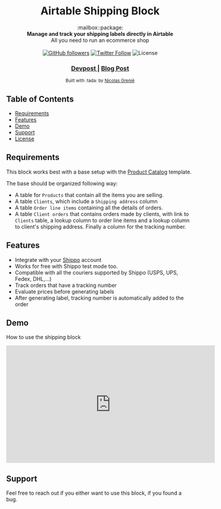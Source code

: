 <h1 align="center">Airtable Shipping Block</h1>

<div align="center">
  :mailbox::package:
</div>
<div align="center">
  <strong>Manage and track your shipping labels directly in Airtable</strong>
</div>
<div align="center">
    All you need to run an ecommerce shop
</div>

<br />

<div align="center">
  <a href="https://github.com/picsoung"><img alt="GitHub followers" src="https://img.shields.io/github/followers/picsoung?style=social"></a>
  <a href="https://twitter.com/picsoung"><img alt="Twitter Follow" src="https://img.shields.io/twitter/follow/picsoung?style=social"></a>
  <img alt="License" src="https://img.shields.io/badge/License-GPLv3-blue.svg">
</div>

<div align="center">
  <h3>
    <a href="https://devpost.com/software/shipping-block">
      Devpost
    </a>
    <span> | </span>
    <a href="https://blog.airtable.com/airtable-blocks-contest-winners/">
      Blog Post
    </a>
  </h3>
</div>

<div align="center">
  <sub> Built with :tada: by
  <a href="https://twitter.com/picsoung">Nicolas Grenié</a>
</div>

## Table of Contents
- [Requirements](#requirements)
- [Features](#features)
- [Demo](#demo)
- [Support](#support)
- [License](#license)


## Requirements
This block works best with a base setup with the [Product Catalog](https://airtable.com/templates/local-business/expZvMLT9L6c4yeBX/product-catalog) template.

The base should be organized following way:
- A table for `Products` that contain all the items you are selling.
- A table `Clients`, which include a `Shipping address` column
- A table `Order line items` containing  all the details of orders.
- A table `Client orders` that contains orders made by clients, with link to `Clients` table, a lookup column to order line items and a lookup column to client's shipping address. Finally a column for the tracking number.

## Features
- Integrate with your [Shippo](https://goshippo.com/) account
- Works for free with Shippo test mode too.
- Compatible with all the couriers supported by Shippo (USPS, UPS, Fedex, DHL,...)
- Track orders that have a tracking number
- Evaluate prices before generating labels
- After generating label, tracking number is automatically added to the order

## Demo
How to use the shipping block
<iframe width="560" height="315" src="https://www.youtube.com/embed/5BoHy12nxB0" frameborder="0" allow="accelerometer; autoplay; encrypted-media; gyroscope; picture-in-picture" allowfullscreen></iframe>

## Support
Feel free to reach out if you either want to use this block, if you found a bug.

<!-- ## License
GNU General Public License 3 (GPL-3.0) 2020 - Nicolas Grenié. Please have a look at the `LICENSE.md` for more details. -->